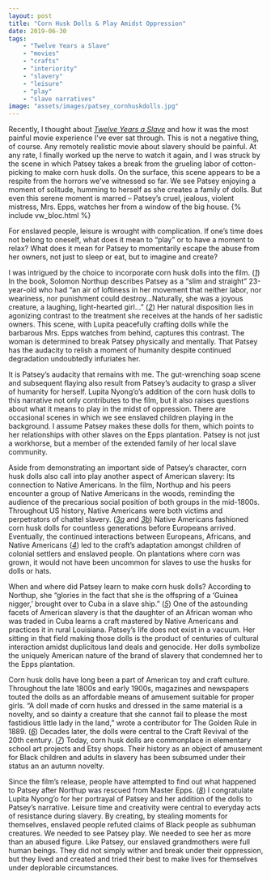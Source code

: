```yaml
---
layout: post
title: "Corn Husk Dolls & Play Amidst Oppression"
date: 2019-06-30
tags:
    - "Twelve Years a Slave"
    - "movies"
    - "crafts"
    - "interiority"
    - "slavery"
    - "leisure"
    - "play"
    - "slave narratives"
image: "assets/images/patsey_cornhuskdolls.jpg"
---
```


Recently, I thought about [_Twelve Years a Slave_](https://en.wikipedia.org/wiki/12_Years_a_Slave_(film)) and how it was the most painful movie experience I’ve ever sat through. This is not a negative thing, of course. Any remotely realistic movie about slavery should be painful. At any rate, I finally worked up the nerve to watch it again, and I was struck by the scene in which Patsey takes a break from the grueling labor of cotton-picking to make corn husk dolls. On the surface, this scene appears to be a respite from the horrors we’ve witnessed so far. We see Patsey enjoying a moment of solitude, humming to herself as she creates a family of dolls. But even this serene moment is marred – Patsey’s cruel, jealous, violent mistress, Mrs. Epps, watches her from a window of the big house. {% include vw_bloc.html %}

For enslaved people, leisure is wrought with complication. If one’s time does not belong to oneself, what does it mean to “play” or to have a moment to relax? What does it mean for Patsey to momentarily escape the abuse from her owners, not just to sleep or eat, but to imagine and create?

I was intrigued by the choice to incorporate corn husk dolls into the film. ([_1_](https://laist.com/shows/take-two/actress-lupita-nyongo-talks-about-her-role-in-12-years-a-slave)) In the book, Solomon Northup describes Patsey as a “slim and straight” 23-year-old who had “an air of loftiness in her movement that neither labor, nor weariness, nor punishment could destroy…Naturally, she was a joyous creature, a laughing, light-hearted girl…” ([_2_](https://archive.org/details/isbn_9781496138422/page/134/mode/2up?ref=ol&view=theater&q=loftiness)) Her natural disposition lies in agonizing contrast to the treatment she receives at the hands of her sadistic owners. This scene, with Lupita peacefully crafting dolls while the barbarous Mrs. Epps watches from behind, captures this contrast. The woman is determined to break Patsey physically and mentally. That Patsey has the audacity to relish a moment of humanity despite continued degradation undoubtedly infuriates her.

It is Patsey’s audacity that remains with me. The gut-wrenching soap scene and subsequent flaying also result from Patsey’s audacity to grasp a sliver of humanity for herself. Lupita Nyong’o’s addition of the corn husk dolls to this narrative not only contributes to the film, but it also raises questions about what it means to play in the midst of oppression. There are occasional scenes in which we see enslaved children playing in the background. I assume Patsey makes these dolls for them, which points to her relationships with other slaves on the Epps plantation. Patsey is not just a workhorse, but a member of the extended family of her local slave community.

Aside from demonstrating an important side of Patsey’s character, corn husk dolls also call into play another aspect of American slavery: Its connection to Native Americans. In the film, Northup and his peers encounter a group of Native Americans in the woods, reminding the audience of the precarious social position of both groups in the mid-1800s. Throughout US history, Native Americans were both victims and perpetrators of chattel slavery. ([_3a_](https://en.wikipedia.org/wiki/European_enslavement_of_Indigenous_Americans) and [_3b_](https://en.wikipedia.org/wiki/Amerindian_slave_ownership)) Native Americans fashioned corn husk dolls for countless generations before Europeans arrived. Eventually, the continued interactions between Europeans, Africans, and Native Americans ([_4_](https://www.wcu.edu/library/DigitalCollections/CraftRevival/crafts/Cornhusks.html)) led to the craft’s adaptation amongst children of colonial settlers and enslaved people. On plantations where corn was grown, it would not have been uncommon for slaves to use the husks for dolls or hats.

When and where did Patsey learn to make corn husk dolls? According to Northup, she “glories in the fact that she is the offspring of a ‘Guinea nigger,’ brought over to Cuba in a slave ship.” ([_5_](https://archive.org/details/isbn_9781496138422/page/134/mode/2up?ref=ol&view=theater&q=cuba)) One of the astounding facets of American slavery is that the daughter of an African woman who was traded in Cuba learns a craft mastered by Native Americans and practices it in rural Louisiana. Patsey’s life does not exist in a vacuum. Her sitting in that field making those dolls is the product of centuries of cultural interaction amidst duplicitous land deals and genocide. Her dolls symbolize the uniquely American nature of the brand of slavery that condemned her to the Epps plantation.

Corn husk dolls have long been a part of American toy and craft culture. Throughout the late 1800s and early 1900s, magazines and newspapers touted the dolls as an affordable means of amusement suitable for proper girls. “A doll made of corn husks and dressed in the same material is a novelty, and so dainty a creature that she cannot fail to please the most fastidious little lady in the land,” wrote a contributor for The Golden Rule in 1889. ([_6_](https://catalog.crl.edu/Record/9b928348-74fe-5e55-9a90-72d906c8785f)) Decades later, the dolls were central to the Craft Revival of the 20th century. ([_7_](https://www.wcu.edu/library/DigitalCollections/CraftRevival/crafts/Cornhusks.html)) Today, corn husk dolls are commonplace in elementary school art projects and Etsy shops. Their history as an object of amusement for Black children and adults in slavery has been subsumed under their status an an autumn novelty.

Since the film’s release, people have attempted to find out what happened to Patsey after Northup was rescued from Master Epps. ([_8_](https://www.vanityfair.com/hollywood/2014/03/patsey-12-years-a-slave)) I congratulate Lupita Nyong’o for her portrayal of Patsey and her addition of the dolls to Patsey’s narrative. Leisure time and creativity were central to everyday acts of resistance during slavery. By creating, by stealing moments for themselves, enslaved people refuted claims of Black people as subhuman creatures. We needed to see Patsey play. We needed to see her as more than an abused figure. Like Patsey, our enslaved grandmothers were full human beings. They did not simply wither and break under their oppression, but they lived and created and tried their best to make lives for themselves under deplorable circumstances.